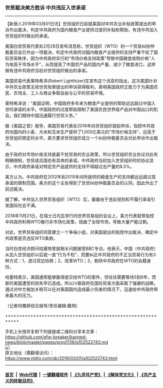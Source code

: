 ### 世贸裁决美方胜诉 中共违反入世承诺
------------------------

<div class="post_content">
 <p>
  【新唐人2019年03月01日讯】世贸组织日前就美国对中共农业补贴政策提出的申诉作出裁决，判定中共政府为国内粮食产业提供过度的补贴和帮助，有违中共加入世贸组织时做出的承诺。
 </p>
 <p>
  美国白宫贸易代表处2月28日发布消息称，世贸组织（WTO）的一个贸易纠纷仲裁委员会已作出一项裁决，判定中共政府对国内粮食产业提供的支持严重干扰了国际贸易秩序，因为中共政府实行的“市场价格支持政策”导致中国粮食收购价格“人为地高于市场水平”，从而提高了中国农产品的国内产量，减少了粮食进口，这样做有违中共政府当初对世贸组织做出的承诺。
 </p>
 <p>
  美国贸易代表莱特希泽(Robert Lighthizer)在宣布这个消息时指出，这次美国针对中共农业政策无视世贸规章提出的申诉获得胜利，表明美国政府正致力于为美国农民、农场主、工人与商业争取自由与公平的贸易环境。
 </p>
 <p>
  莱特希泽说：“美国证明，中国政府多年来为粮食产业提供的帮助远远超过中国入世时承诺的水平。中国政府的过度帮助限制了美国农民世界级产品对中国出口的机会。我们期待中国迅速履行世贸义务。”
 </p>
 <p>
  据《美国之音》报导，美国贸易代表处2016年向世贸组织提起申诉，指控中共政府向国内的小麦、大米和玉米生产提供了1,000亿美元的“市场价格支持”，远高于世贸组织商定的水平。美方要求世贸组织成立一个纠纷仲裁委员会对此申诉作出裁决。
 </p>
 <p>
  由于政府对市场价格支持是最干扰贸易的农业政策，所以世贸组织农业协议对此有明确限制，世贸成员国也有具体的承诺。中共政府当初加入世贸组织时的协议显示，中共政府承诺对特定农产品提供的支持不得超过总产量的8.5%。
 </p>
 <p>
  美方认为，中共政府在2012年到2015年间所提供的粮食生产的支持都远远超过其承诺的限制范围。美方的这个主张得到了世贸纠纷仲裁委员会的认同，因此作出了前述裁决。
 </p>
 <p>
  据了解，中共加入世界贸易组织（WTO）后，屡屡由于违反规则和不履行承诺引发国际社会不满。
 </p>
 <p>
  2018年11月21日，在瑞士日内瓦举行的世界贸易组织会议上，美方代表就曾指控中共政府利用WTO推行非市场化政策，扭曲了全球市场，导致大量产能过剩。
 </p>
 <p>
  对此，世界贸易组织同意建立一个争端小组，对美国提出的指控作出裁决，确定中共政策是否违反WTO条款。
 </p>
 <p>
  当时白宫经济顾问哈塞特曾就相关问题接受BBC专访。他表示，中国（中共政府）从加入世贸组织以后就一直“行为不检”，而要纠正中共政府的不正当贸易行为有3种方式：1，透过双边协商；2，改革WTO；3，剔除中共政府在WTO的会籍身份。
 </p>
 <p>
  哈塞特表示，美国通常能够赢得提交给WTO的案件，但往往需要等待5到6年，而那时美国遭受的损失早已造成。所以川普政府在国际贸易方面采取了强硬的战略，通过对中方施加关税可以在对美国国内造成最小伤害的情况下，迅速给中共政府带来最大的压力。
 </p>
 <p>
  （记者何雅婷综合报导/责任编辑:戴明）
 </p>
 <div class="single_ad">
 </div>
</div>

+++++++++++++++++++++++++++++++++++++++++++++++++++++++++++<br/><br/>
手机上长按并复制下列链接或二维码分享本文章：<br/>
https://github.com/gfw-breaker/banned-news/blob/master/pages/prog1138/a102522743.md <br/>
<a href='https://github.com/gfw-breaker/banned-news/blob/master/pages/prog1138/a102522743.md'><img src='https://github.com/gfw-breaker/banned-news/blob/master/pages/prog1138/a102522743.md.png'/></a> <br/>
原文地址（需翻墙访问）：https://www.ntdtv.com/gb/2019/03/01/a102522743.html


------------------------
#### [首页](https://github.com/gfw-breaker/banned-news/blob/master/README.md) &nbsp;|&nbsp; [Web代理](https://github.com/labour-camp/helloworld) &nbsp;|&nbsp; [一键翻墙软件](https://github.com/gfw-breaker/nogfw/blob/master/README.md) &nbsp;| [《九评共产党》](https://github.com/gfw-breaker/9ping.md/blob/master/README.md#九评之一评共产党是什么) | [《解体党文化》](https://github.com/gfw-breaker/jtdwh.md/blob/master/README.md) | [《共产主义的终极目的》](https://github.com/gfw-breaker/gczydzjmd.md/blob/master/README.md)

